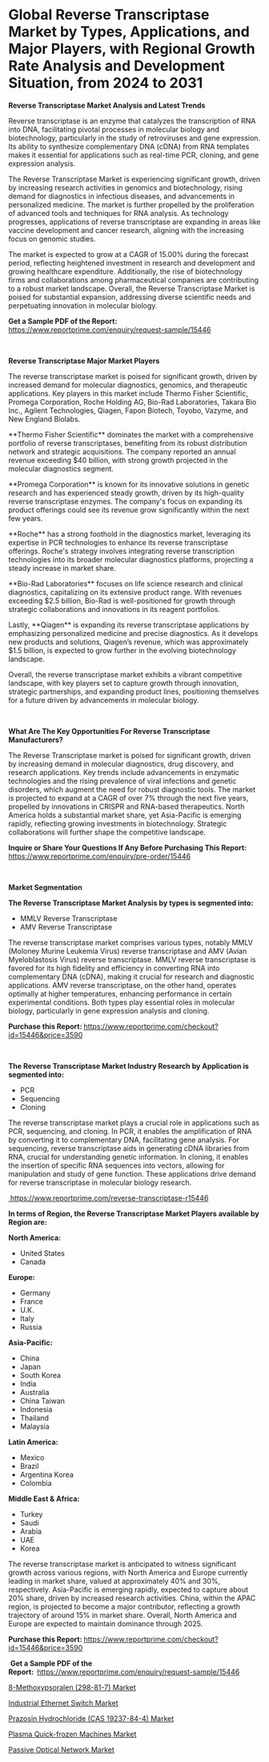 <p><h1>Global Reverse Transcriptase Market by Types, Applications, and Major Players, with Regional Growth Rate Analysis and Development Situation, from 2024 to 2031</h1></p><p><strong>Reverse Transcriptase Market Analysis and Latest Trends</strong></p>
<p><p>Reverse transcriptase is an enzyme that catalyzes the transcription of RNA into DNA, facilitating pivotal processes in molecular biology and biotechnology, particularly in the study of retroviruses and gene expression. Its ability to synthesize complementary DNA (cDNA) from RNA templates makes it essential for applications such as real-time PCR, cloning, and gene expression analysis.</p><p>The Reverse Transcriptase Market is experiencing significant growth, driven by increasing research activities in genomics and biotechnology, rising demand for diagnostics in infectious diseases, and advancements in personalized medicine. The market is further propelled by the proliferation of advanced tools and techniques for RNA analysis. As technology progresses, applications of reverse transcriptase are expanding in areas like vaccine development and cancer research, aligning with the increasing focus on genomic studies.</p><p>The market is expected to grow at a CAGR of 15.00% during the forecast period, reflecting heightened investment in research and development and growing healthcare expenditure. Additionally, the rise of biotechnology firms and collaborations among pharmaceutical companies are contributing to a robust market landscape. Overall, the Reverse Transcriptase Market is poised for substantial expansion, addressing diverse scientific needs and perpetuating innovation in molecular biology.</p></p>
<p><strong>Get a Sample PDF of the Report:&nbsp;</strong> <a href="https://www.reportprime.com/enquiry/request-sample/15446?utm_campaign=39&utm_medium=2&utm_source=Github&utm_content=ia&utm_term=11102024&utm_id=reverse-transcriptase">https://www.reportprime.com/enquiry/request-sample/15446</a></p>
<p>&nbsp;</p>
<p><strong>Reverse Transcriptase Major Market Players</strong></p>
<p><p>The reverse transcriptase market is poised for significant growth, driven by increased demand for molecular diagnostics, genomics, and therapeutic applications. Key players in this market include Thermo Fisher Scientific, Promega Corporation, Roche Holding AG, Bio-Rad Laboratories, Takara Bio Inc., Agilent Technologies, Qiagen, Fapon Biotech, Toyobo, Vazyme, and New England Biolabs.</p><p>**Thermo Fisher Scientific** dominates the market with a comprehensive portfolio of reverse transcriptases, benefiting from its robust distribution network and strategic acquisitions. The company reported an annual revenue exceeding $40 billion, with strong growth projected in the molecular diagnostics segment.</p><p>**Promega Corporation** is known for its innovative solutions in genetic research and has experienced steady growth, driven by its high-quality reverse transcriptase enzymes. The company's focus on expanding its product offerings could see its revenue grow significantly within the next few years.</p><p>**Roche** has a strong foothold in the diagnostics market, leveraging its expertise in PCR technologies to enhance its reverse transcriptase offerings. Roche's strategy involves integrating reverse transcription technologies into its broader molecular diagnostics platforms, projecting a steady increase in market share.</p><p>**Bio-Rad Laboratories** focuses on life science research and clinical diagnostics, capitalizing on its extensive product range. With revenues exceeding $2.5 billion, Bio-Rad is well-positioned for growth through strategic collaborations and innovations in its reagent portfolios.</p><p>Lastly, **Qiagen** is expanding its reverse transcriptase applications by emphasizing personalized medicine and precise diagnostics. As it develops new products and solutions, Qiagen’s revenue, which was approximately $1.5 billion, is expected to grow further in the evolving biotechnology landscape.</p><p>Overall, the reverse transcriptase market exhibits a vibrant competitive landscape, with key players set to capture growth through innovation, strategic partnerships, and expanding product lines, positioning themselves for a future driven by advancements in molecular biology.</p></p>
<p>&nbsp;</p>
<p><strong>What Are The Key Opportunities For Reverse Transcriptase Manufacturers?</strong></p>
<p><p>The Reverse Transcriptase market is poised for significant growth, driven by increasing demand in molecular diagnostics, drug discovery, and research applications. Key trends include advancements in enzymatic technologies and the rising prevalence of viral infections and genetic disorders, which augment the need for robust diagnostic tools. The market is projected to expand at a CAGR of over 7% through the next five years, propelled by innovations in CRISPR and RNA-based therapeutics. North America holds a substantial market share, yet Asia-Pacific is emerging rapidly, reflecting growing investments in biotechnology. Strategic collaborations will further shape the competitive landscape.</p></p>
<p><strong>Inquire or Share Your Questions If Any Before Purchasing This Report:</strong> <a href="https://www.reportprime.com/enquiry/pre-order/15446?utm_campaign=39&utm_medium=2&utm_source=Github&utm_content=ia&utm_term=11102024&utm_id=reverse-transcriptase">https://www.reportprime.com/enquiry/pre-order/15446</a></p>
<p>&nbsp;</p>
<p><strong>Market Segmentation</strong></p>
<p><strong>The Reverse Transcriptase Market Analysis by types is segmented into:</strong></p>
<p><ul><li>MMLV Reverse Transcriptase</li><li>AMV Reverse Transcriptase</li></ul></p>
<p><p>The reverse transcriptase market comprises various types, notably MMLV (Moloney Murine Leukemia Virus) reverse transcriptase and AMV (Avian Myeloblastosis Virus) reverse transcriptase. MMLV reverse transcriptase is favored for its high fidelity and efficiency in converting RNA into complementary DNA (cDNA), making it crucial for research and diagnostic applications. AMV reverse transcriptase, on the other hand, operates optimally at higher temperatures, enhancing performance in certain experimental conditions. Both types play essential roles in molecular biology, particularly in gene expression analysis and cloning.</p></p>
<p><strong>Purchase this Report:&nbsp;</strong><a href="https://www.reportprime.com/checkout?id=15446&price=3590&utm_campaign=39&utm_medium=2&utm_source=Github&utm_content=ia&utm_term=11102024&utm_id=reverse-transcriptase">https://www.reportprime.com/checkout?id=15446&price=3590</a></p>
<p>&nbsp;</p>
<p><strong>The Reverse Transcriptase Market Industry Research by Application is segmented into:</strong></p>
<p><ul><li>PCR</li><li>Sequencing</li><li>Cloning</li></ul></p>
<p><p>The reverse transcriptase market plays a crucial role in applications such as PCR, sequencing, and cloning. In PCR, it enables the amplification of RNA by converting it to complementary DNA, facilitating gene analysis. For sequencing, reverse transcriptase aids in generating cDNA libraries from RNA, crucial for understanding genetic information. In cloning, it enables the insertion of specific RNA sequences into vectors, allowing for manipulation and study of gene function. These applications drive demand for reverse transcriptase in molecular biology research.</p></p>
<p><a href="https://www.reportprime.com/reverse-transcriptase-r15446?utm_campaign=39&utm_medium=2&utm_source=Github&utm_content=ia&utm_term=11102024&utm_id=reverse-transcriptase">&nbsp;https://www.reportprime.com/reverse-transcriptase-r15446</a></p>
<p><strong>In terms of Region, the Reverse Transcriptase Market Players available by Region are:</strong></p>
<p>
    <p> <strong> North America: </strong>
        <ul>
            <li>United States</li>
            <li>Canada</li>
        </ul>
        </p> 
    <p> <strong> Europe: </strong>
        <ul>
            <li>Germany</li>
            <li>France</li>
            <li>U.K.</li>
            <li>Italy</li>
            <li>Russia</li>
        </ul>
        </p> 
    <p> <strong> Asia-Pacific: </strong>
        <ul>
            <li>China</li>
            <li>Japan</li>
            <li>South Korea</li>
            <li>India</li>
            <li>Australia</li>
            <li>China Taiwan</li>
            <li>Indonesia</li>
            <li>Thailand</li>
            <li>Malaysia</li>
        </ul>
        </p> 
    <p> <strong> Latin America: </strong>
        <ul>
            <li>Mexico</li>
            <li>Brazil</li>
            <li>Argentina Korea</li>
            <li>Colombia</li>
        </ul>
        </p> 
    <p> <strong> Middle East & Africa: </strong>
        <ul>
            <li>Turkey</li>
            <li>Saudi</li>
            <li>Arabia</li>
            <li>UAE</li>
            <li>Korea</li>
        </ul>
    </p>
    </p>
<p><p>The reverse transcriptase market is anticipated to witness significant growth across various regions, with North America and Europe currently leading in market share, valued at approximately 40% and 30%, respectively. Asia-Pacific is emerging rapidly, expected to capture about 20% share, driven by increased research activities. China, within the APAC region, is projected to become a major contributor, reflecting a growth trajectory of around 15% in market share. Overall, North America and Europe are expected to maintain dominance through 2025.</p></p>
<p><strong>Purchase this Report: </strong><a href="https://www.reportprime.com/checkout?id=15446&price=3590&utm_campaign=39&utm_medium=2&utm_source=Github&utm_content=ia&utm_term=11102024&utm_id=reverse-transcriptase">https://www.reportprime.com/checkout?id=15446&price=3590</a></p>
<p>&nbsp;<strong>Get a Sample PDF of the Report:&nbsp;&nbsp;</strong><a href="https://www.reportprime.com/enquiry/request-sample/15446?utm_campaign=39&utm_medium=2&utm_source=Github&utm_content=ia&utm_term=11102024&utm_id=reverse-transcriptase">https://www.reportprime.com/enquiry/request-sample/15446</a></p>
<p><strong></strong></p>
<p><p><a href="https://www.linkedin.com/pulse/8-methoxypsoralen-298-81-7-market-evolution-future-outlook-vcojf?utm_campaign=39&utm_medium=2&utm_source=Github&utm_content=ia&utm_term=11102024&utm_id=reverse-transcriptase">8-Methoxypsoralen (298-81-7) Market</a></p><p><a href="https://issuu.com/reportprime-2/docs/industrial-ethernet-switch-market-s_cb0472115689ea?utm_campaign=39&utm_medium=2&utm_source=Github&utm_content=ia&utm_term=11102024&utm_id=reverse-transcriptase">Industrial Ethernet Switch Market</a></p><p><a href="https://www.linkedin.com/pulse/what-innovations-shaping-prazosin-hydrochloride-cas-19237-84-4-qmnhf?utm_campaign=39&utm_medium=2&utm_source=Github&utm_content=ia&utm_term=11102024&utm_id=reverse-transcriptase">Prazosin Hydrochloride (CAS 19237-84-4) Market</a></p><p><a href="https://www.linkedin.com/pulse/plasma-quick-frozen-machines-value-chain-analysis-from-raw-gqlbf?utm_campaign=39&utm_medium=2&utm_source=Github&utm_content=ia&utm_term=11102024&utm_id=reverse-transcriptase">Plasma Quick-frozen Machines Market</a></p><p><a href="https://issuu.com/reportprime-2/docs/passive-optical-network-market-size_ffd2987443691c?utm_campaign=39&utm_medium=2&utm_source=Github&utm_content=ia&utm_term=11102024&utm_id=reverse-transcriptase">Passive Optical Network Market</a></p></p>